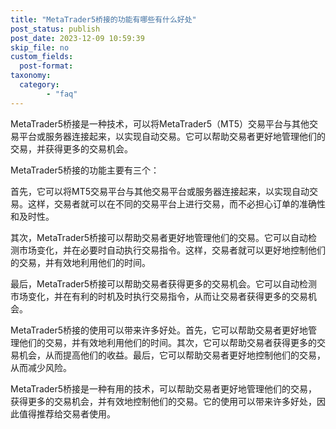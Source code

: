 ```yaml
---
title: "MetaTrader5桥接的功能有哪些有什么好处"
post_status: publish
post_date: 2023-12-09 10:59:39
skip_file: no
custom_fields: 
  post-format: 
taxonomy:
  category:
        - "faq"
---
```


MetaTrader5桥接是一种技术，可以将MetaTrader5（MT5）交易平台与其他交易平台或服务器连接起来，以实现自动交易。它可以帮助交易者更好地管理他们的交易，并获得更多的交易机会。

MetaTrader5桥接的功能主要有三个：

首先，它可以将MT5交易平台与其他交易平台或服务器连接起来，以实现自动交易。这样，交易者就可以在不同的交易平台上进行交易，而不必担心订单的准确性和及时性。

其次，MetaTrader5桥接可以帮助交易者更好地管理他们的交易。它可以自动检测市场变化，并在必要时自动执行交易指令。这样，交易者就可以更好地控制他们的交易，并有效地利用他们的时间。

最后，MetaTrader5桥接可以帮助交易者获得更多的交易机会。它可以自动检测市场变化，并在有利的时机及时执行交易指令，从而让交易者获得更多的交易机会。

MetaTrader5桥接的使用可以带来许多好处。首先，它可以帮助交易者更好地管理他们的交易，并有效地利用他们的时间。其次，它可以帮助交易者获得更多的交易机会，从而提高他们的收益。最后，它可以帮助交易者更好地控制他们的交易，从而减少风险。

MetaTrader5桥接是一种有用的技术，可以帮助交易者更好地管理他们的交易，获得更多的交易机会，并有效地控制他们的交易。它的使用可以带来许多好处，因此值得推荐给交易者使用。
